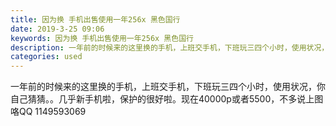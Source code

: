 ```yaml
---
title: 因为换 手机出售使用一年256x 黑色国行
date: 2019-3-25 09:06
keywords: 因为换 手机出售使用一年256x 黑色国行
description: 一年前的时候来的这里换的手机，上班交手机，下班玩三四个小时，使用状况，你自己猜猜。。几乎新手机啦，保护的很好啦。现在40000p或者5500，不多说上图咯QQ1149593069
categories: used
---
```

<td class="t_f" id="postmessage_3300280">

一年前的时候来的这里换的手机，上班交手机，下班玩三四个小时，使用状况，你自己猜猜。。几乎新手机啦，保护的很好啦。现在40000p或者5500，不多说上图咯QQ 1149593069<br/>
<img alt="" border="0" class="zoom" data-cf-modified-d98006ec4d5ec42e7a214923-="" file="http://www.flw.ph/data/appbyme/upload/image/201903/25/vjiztQqKQw7A.jpg" id="aimg_eWTE4" lazyloadthumb="1" onclick="" onmouseover="" src="http://www.flw.ph/data/appbyme/upload/image/201903/25/vjiztQqKQw7A.jpg"/><br/>
<br/>
<img alt="" border="0" class="zoom" data-cf-modified-d98006ec4d5ec42e7a214923-="" file="http://www.flw.ph/data/appbyme/upload/image/201903/25/Ih5AM6eGt4Xb.jpg" id="aimg_N53Zt" lazyloadthumb="1" onclick="" onmouseover="" src="http://www.flw.ph/data/appbyme/upload/image/201903/25/Ih5AM6eGt4Xb.jpg"/><br/>
<br/>
<img alt="" border="0" class="zoom" data-cf-modified-d98006ec4d5ec42e7a214923-="" file="http://www.flw.ph/data/appbyme/upload/image/201903/25/ldR3xLbYQnYb.jpg" id="aimg_s6wI6" lazyloadthumb="1" onclick="" onmouseover="" src="http://www.flw.ph/data/appbyme/upload/image/201903/25/ldR3xLbYQnYb.jpg"/><br/>
<br/>
<img alt="" border="0" class="zoom" data-cf-modified-d98006ec4d5ec42e7a214923-="" file="http://www.flw.ph/data/appbyme/upload/image/201903/25/j914lOvkr2Hh.jpg" id="aimg_XGou0" lazyloadthumb="1" onclick="" onmouseover="" src="http://www.flw.ph/data/appbyme/upload/image/201903/25/j914lOvkr2Hh.jpg"/><br/>
<br/>
<img alt="" border="0" class="zoom" data-cf-modified-d98006ec4d5ec42e7a214923-="" file="http://www.flw.ph/data/appbyme/upload/image/201903/25/DPSdGcj0Djkt.jpg" id="aimg_P35bP" lazyloadthumb="1" onclick="" onmouseover="" src="http://www.flw.ph/data/appbyme/upload/image/201903/25/DPSdGcj0Djkt.jpg"/><br/>
<br/>
<img alt="" border="0" class="zoom" data-cf-modified-d98006ec4d5ec42e7a214923-="" file="http://www.flw.ph/data/appbyme/upload/image/201903/25/7fVkNd7A8EQM.jpg" id="aimg_Hia3h" lazyloadthumb="1" onclick="" onmouseover="" src="http://www.flw.ph/data/appbyme/upload/image/201903/25/7fVkNd7A8EQM.jpg"/><br/>
<br/>
</td>

